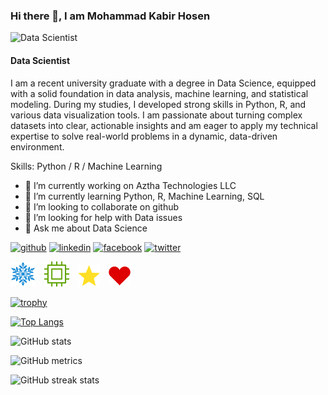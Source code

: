 ### Hi there 👋, I am Mohammad Kabir Hosen
![Data Scientist](https://pbs.twimg.com/profile_banners/1825058323512860672/1723966539/600x200)
#### Data Scientist


I am a recent university graduate with a degree in Data Science, equipped with a solid foundation in data analysis, machine learning, and statistical modeling. During my studies, I developed strong skills in Python, R, and various data visualization tools. I am passionate about turning complex datasets into clear, actionable insights and am eager to apply my technical expertise to solve real-world problems in a dynamic, data-driven environment.

Skills: Python / R / Machine Learning

- 🔭 I’m currently working on Aztha Technologies LLC 
- 🌱 I’m currently learning Python, R, Machine Learning, SQL 
- 👯 I’m looking to collaborate on github 
- 🤔 I’m looking for help with Data issues 
- 💬 Ask me about Data Science 


[<img src='https://cdn.jsdelivr.net/npm/simple-icons@3.0.1/icons/github.svg' alt='github' height='40'>](https://github.com/hosenmk)  [<img src='https://cdn.jsdelivr.net/npm/simple-icons@3.0.1/icons/linkedin.svg' alt='linkedin' height='40'>](https://www.linkedin.com/in/hosenmk/)  [<img src='https://cdn.jsdelivr.net/npm/simple-icons@3.0.1/icons/facebook.svg' alt='facebook' height='40'>](https://www.facebook.com/hosenmka)  [<img src='https://cdn.jsdelivr.net/npm/simple-icons@3.0.1/icons/twitter.svg' alt='twitter' height='40'>](https://twitter.com/hosen_mkabir)  

<a href='https://archiveprogram.github.com/'><img src='https://raw.githubusercontent.com/acervenky/animated-github-badges/master/assets/acbadge.gif' width='40' height='40'></a> <a href='https://docs.github.com/en/developers'><img src='https://raw.githubusercontent.com/acervenky/animated-github-badges/master/assets/devbadge.gif' width='40' height='40'></a> <a href='https://stars.github.com/'><img src='https://raw.githubusercontent.com/acervenky/animated-github-badges/master/assets/starbadge.gif' width='35' height='35'></a> <a href='https://docs.github.com/en/github/supporting-the-open-source-community-with-github-sponsors'><img src='https://raw.githubusercontent.com/acervenky/animated-github-badges/master/assets/sponsorbadge.gif' width='35' height='35'></a> 

[![trophy](https://github-profile-trophy.vercel.app/?username=hosenmk)](https://github.com/ryo-ma/github-profile-trophy)

[![Top Langs](https://github-readme-stats.vercel.app/api/top-langs/?username=hosenmk)](https://github.com/anuraghazra/github-readme-stats)

![GitHub stats](https://github-readme-stats.vercel.app/api?username=hosenmk&show_icons=true)  

![GitHub metrics](https://metrics.lecoq.io/hosenmk)  

![GitHub streak stats](https://streak-stats.demolab.com/?user=hosenmk)  

